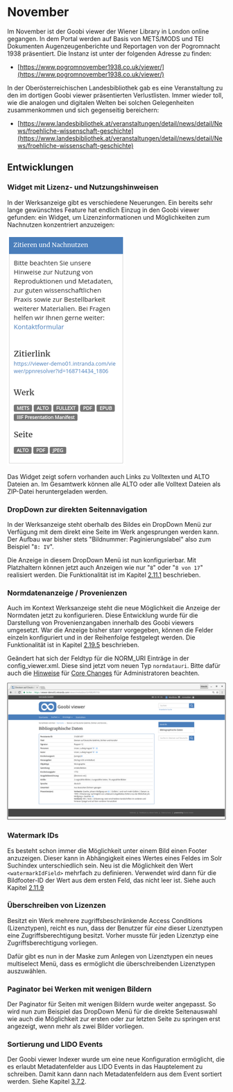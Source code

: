 # November

Im November ist der Goobi viewer der Wiener Library in London online gegangen. In dem Portal werden auf Basis von METS/MODS und TEI Dokumenten Augenzeugenberichte und Reportagen von der Pogromnacht 1938 präsentiert. Die Instanz ist unter der folgenden Adresse zu finden:

* [https://www.pogromnovember1938.co.uk/viewer/](https://www.pogromnovember1938.co.uk/viewer/)

In der Oberösterreichischen Landesbibliothek gab es eine Veranstaltung zu den im dortigen Goobi viewer präsentierten Verlustlisten. Immer wieder toll, wie die analogen und digitalen Welten bei solchen Gelegenheiten zusammenkommen und sich gegenseitig bereichern: 

* [https://www.landesbibliothek.at/veranstaltungen/detail/news/detail/News/froehliche-wissenschaft-geschichte](https://www.landesbibliothek.at/veranstaltungen/detail/news/detail/News/froehliche-wissenschaft-geschichte)

## Entwicklungen

### Widget mit Lizenz- und Nutzungshinweisen

In der Werksanzeige gibt es verschiedene Neuerungen. Ein bereits sehr lange gewünschtes Feature hat endlich Einzug in den Goobi viewer gefunden: ein Widget, um Lizenzinformationen und Möglichkeiten zum Nachnutzen konzentriert anzuzeigen:

![Neues Widget mit Informationen zur Nachnutzung des Werkes](../../.gitbook/assets/bildschirmfoto-von-2018-12-01-10-51-01.png)

Das Widget zeigt sofern vorhanden auch Links zu Volltexten und ALTO Dateien an. Im Gesamtwerk können alle ALTO oder alle Volltext Dateien als ZIP-Datei heruntergeladen werden.

### DropDown zur direkten Seitennavigation

In der Werksanzeige steht oberhalb des Bildes ein DropDown Menü zur Verfügung mit dem direkt eine Seite im Werk angesprungen werden kann. Der Aufbau war bisher stets "Bildnummer: Paginierungslabel" also zum Beispiel "`8: IV`".

Die Anzeige in diesem DropDown Menü ist nun konfigurierbar. Mit Platzhaltern können jetzt auch Anzeigen wie nur  "`8`" oder "`8 von 17`" realisiert werden. Die Funktionalität ist im Kapitel [2.11.1](../../konfiguration-core/bild-optionen/erweitertes-blaettern-in-der-bildanzeige.md) beschrieben.

### Normdatenanzeige / Provenienzen

Auch im Kontext Werksanzeige steht die neue Möglichkeit die Anzeige der Normdaten jetzt zu konfigurieren. Diese Entwicklung wurde für die Darstellung von Provenienzangaben innerhalb des Goobi viewers umgesetzt. War die Anzeige bisher starr vorgegeben, können die Felder einzeln konfiguriert und in der Reihenfolge festgelegt werden. Die Funktionalität ist in Kapitel [2.19.5](../../konfiguration-core/metadaten/2.19.5-normdatenanzeige.md) beschrieben.

Geändert hat sich der Feldtyp für die NORM\_URI Einträge in der config\_viewer.xml. Diese sind jetzt vom neuen Typ `normdatauri`. Bitte dafür auch die [Hinweise](../../changes/core.md#2018-11-19) für [Core Changes](../../changes/core.md) für Administratoren beachten.

![Anzeige von Provenienzinformationen inklusive Normdaten](../../.gitbook/assets/bildschirmfoto-vom-2018-12-01-11-55-03.png)

### Watermark IDs

Es besteht schon immer die Möglichkeit unter einem Bild einen Footer anzuzeigen. Dieser kann in Abhängigkeit eines Wertes eines Feldes im Solr Suchindex unterschiedlich sein. Neu ist die Möglichkeit den Wert `<watermarkIdField>` mehrfach zu definieren. Verwendet wird dann für die Bildfooter-ID der Wert aus dem ersten Feld, das nicht leer ist. Siehe auch Kapitel [2.11.9](../../konfiguration-core/bild-optionen/footer.md)

### Überschreiben von Lizenzen

Besitzt ein Werk mehrere zugriffsbeschränkende Access Conditions \(Lizenztypen\), reicht es nun, dass der Benutzer für _eine_ dieser Lizenztypen eine Zugriffsberechtigung besitzt. Vorher musste für jeden Lizenztyp eine Zugriffsberechtigung vorliegen.

Dafür gibt es nun in der Maske zum Anlegen von Lizenztypen ein neues multiselect Menü, dass es ermöglicht die überschreibenden Lizenztypen auszuwählen.

### Paginator bei Werken mit wenigen Bildern

Der Paginator für Seiten mit wenigen Bildern wurde weiter angepasst. So wird nun zum Beispiel das DropDown Menü für die direkte Seitenauswahl wie auch die Möglichkeit zur ersten oder zur letzten Seite zu springen erst angezeigt, wenn mehr als zwei Bilder vorliegen.

### Sortierung und LIDO Events

Der Goobi viewer Indexer wurde um eine neue Konfiguration ermöglicht, die es erlaubt Metadatenfelder aus LIDO Events in das Hauptelement zu schreiben. Damit kann dann nach Metadatenfeldern aus dem Event sortiert werden. Siehe Kapitel [3.7.2](../../konfiguration-indexer/weitere-optionen.md#3-7-2-parameter-addsortfieldtotopstruct).

